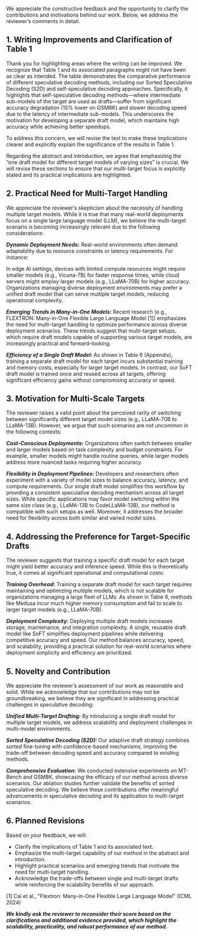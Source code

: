 We appreciate the constructive feedback and the opportunity to clarify the contributions and motivations behind our work. Below, we address the reviewer’s comments in detail.

## **1. Writing Improvements and Clarification of Table 1**

Thank you for highlighting areas where the writing can be improved. We recognize that Table 1 and its associated paragraphs might not have been as clear as intended. The table demonstrates the comparative performance of different speculative decoding methods, including our Sorted Speculative Decoding (S2D) and self-speculative decoding approaches. Specifically, it highlights that self-speculative decoding methods—where intermediate sub-models of the target are used as drafts—suffer from significant accuracy degradation (15% lower on GSM8K) and slower decoding speed due to the latency of intermediate sub-models. This underscores the motivation for developing a separate draft model, which maintains high accuracy while achieving better speedups.

To address this concern, we will revise the text to make these implications clearer and explicitly explain the significance of the results in Table 1.

Regarding the abstract and introduction, we agree that emphasizing the “one draft model for different target models of varying sizes” is crucial. We will revise these sections to ensure that our multi-target focus is explicitly stated and its practical implications are highlighted.

## **2. Practical Need for Multi-Target Handling**

We appreciate the reviewer’s skepticism about the necessity of handling multiple target models. While it is true that many real-world deployments focus on a single large language model (LLM), we believe the multi-target scenario is becoming increasingly relevant due to the following considerations:

***Dynamic Deployment Needs:***
Real-world environments often demand adaptability due to resource constraints or latency requirements. For instance:

In edge AI settings, devices with limited compute resources might require smaller models (e.g., Vicuna-7B) for faster response times, while cloud servers might employ larger models (e.g., LLaMA-70B) for higher accuracy.
Organizations managing diverse deployment environments may prefer a unified draft model that can serve multiple target models, reducing operational complexity.

***Emerging Trends in Many-in-One Models:***
Recent research (e.g., FLEXTRON: Many-in-One Flexible Large Language Model [1]) emphasizes the need for multi-target handling to optimize performance across diverse deployment scenarios. These trends suggest that multi-target setups, which require draft models capable of supporting various target models, are increasingly practical and forward-looking.

***Efficiency of a Single Draft Model:***
As shown in Table 6 (Appendix), training a separate draft model for each target incurs substantial training and memory costs, especially for larger target models. In contrast, our SoFT draft model is trained once and reused across all targets, offering significant efficiency gains without compromising accuracy or speed.

## **3. Motivation for Multi-Scale Targets**
The reviewer raises a valid point about the perceived rarity of switching between significantly different target model sizes (e.g., LLaMA-70B to LLaMA-13B). However, we argue that such scenarios are not uncommon in the following contexts:

***Cost-Conscious Deployments:***
Organizations often switch between smaller and larger models based on task complexity and budget constraints. For example, smaller models might handle routine queries, while larger models address more nuanced tasks requiring higher accuracy.

***Flexibility in Deployment Pipelines:***
Developers and researchers often experiment with a variety of model sizes to balance accuracy, latency, and compute requirements. Our single draft model simplifies this workflow by providing a consistent speculative decoding mechanism across all target sizes.
While specific applications may favor model switching within the same size class (e.g., LLaMA-13B to CodeLLaMA-13B), our method is compatible with such setups as well. Moreover, it addresses the broader need for flexibility across both similar and varied model sizes.

## **4. Addressing the Preference for Target-Specific Drafts**
The reviewer suggests that training a specific draft model for each target might yield better accuracy and inference speed. While this is theoretically true, it comes at significant operational and computational costs:

***Training Overhead:***
Training a separate draft model for each target requires maintaining and optimizing multiple models, which is not scalable for organizations managing a large fleet of LLMs. As shown in Table 6, methods like Medusa incur much higher memory consumption and fail to scale to larger target models (e.g., LLaMA-70B).

***Deployment Complexity:***
Deploying multiple draft models increases storage, maintenance, and integration complexity. A single, reusable draft model like SoFT simplifies deployment pipelines while delivering competitive accuracy and speed.
Our method balances accuracy, speed, and scalability, providing a practical solution for real-world scenarios where deployment simplicity and efficiency are prioritized.

## **5. Novelty and Contribution**

We appreciate the reviewer’s assessment of our work as reasonable and solid. While we acknowledge that our contributions may not be groundbreaking, we believe they are significant in addressing practical challenges in speculative decoding:

***Unified Multi-Target Drafting:***
By introducing a single draft model for multiple target models, we address scalability and deployment challenges in multi-model environments.

***Sorted Speculative Decoding (S2D):***
Our adaptive draft strategy combines sorted fine-tuning with confidence-based mechanisms, improving the trade-off between decoding speed and accuracy compared to existing methods.

***Comprehensive Evaluation:***
We conducted extensive experiments on MT-Bench and GSM8K, showcasing the efficacy of our method across diverse scenarios. Our ablation studies further validate the benefits of sorted speculative decoding.
We believe these contributions offer meaningful advancements in speculative decoding and its application to multi-target scenarios.

## **6. Planned Revisions**

Based on your feedback, we will:

- Clarify the implications of Table 1 and its associated text.
- Emphasize the multi-target capability of our method in the abstract and introduction.
- Highlight practical scenarios and emerging trends that motivate the need for multi-target handling.
- Acknowledge the trade-offs between single and multi-target drafts while reinforcing the scalability benefits of our approach.

[1] Cai et al., "Flextron: Many-in-One Flexible Large Language Model" (ICML 2024)

***We kindly ask the reviewer to reconsider their score based on the clarifications and additional evidence provided, which highlight the scalability, practicality, and robust performance of our method.***
